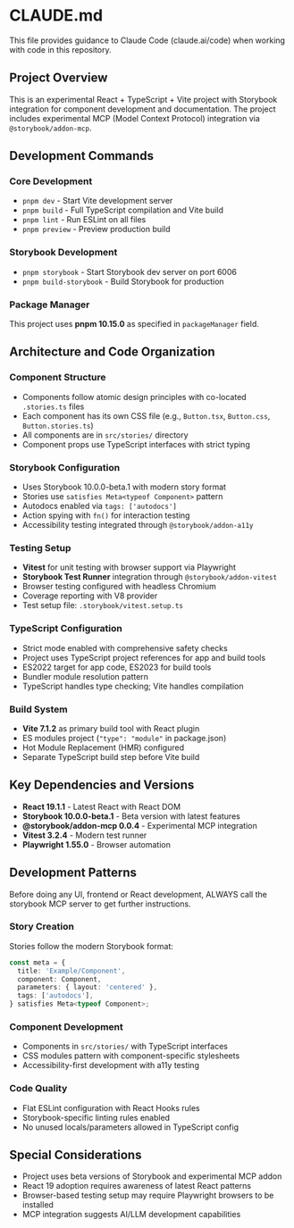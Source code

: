 # CLAUDE.md

This file provides guidance to Claude Code (claude.ai/code) when working with code in this repository.

## Project Overview

This is an experimental React + TypeScript + Vite project with Storybook integration for component development and documentation. The project includes experimental MCP (Model Context Protocol) integration via `@storybook/addon-mcp`.

## Development Commands

### Core Development
- `pnpm dev` - Start Vite development server
- `pnpm build` - Full TypeScript compilation and Vite build
- `pnpm lint` - Run ESLint on all files
- `pnpm preview` - Preview production build

### Storybook Development
- `pnpm storybook` - Start Storybook dev server on port 6006
- `pnpm build-storybook` - Build Storybook for production

### Package Manager
This project uses **pnpm 10.15.0** as specified in `packageManager` field.

## Architecture and Code Organization

### Component Structure
- Components follow atomic design principles with co-located `.stories.ts` files
- Each component has its own CSS file (e.g., `Button.tsx`, `Button.css`, `Button.stories.ts`)
- All components are in `src/stories/` directory
- Component props use TypeScript interfaces with strict typing

### Storybook Configuration
- Uses Storybook 10.0.0-beta.1 with modern story format
- Stories use `satisfies Meta<typeof Component>` pattern
- Autodocs enabled via `tags: ['autodocs']` 
- Action spying with `fn()` for interaction testing
- Accessibility testing integrated through `@storybook/addon-a11y`

### Testing Setup
- **Vitest** for unit testing with browser support via Playwright
- **Storybook Test Runner** integration through `@storybook/addon-vitest`
- Browser testing configured with headless Chromium
- Coverage reporting with V8 provider
- Test setup file: `.storybook/vitest.setup.ts`

### TypeScript Configuration
- Strict mode enabled with comprehensive safety checks
- Project uses TypeScript project references for app and build tools
- ES2022 target for app code, ES2023 for build tools
- Bundler module resolution pattern
- TypeScript handles type checking; Vite handles compilation

### Build System
- **Vite 7.1.2** as primary build tool with React plugin
- ES modules project (`"type": "module"` in package.json)
- Hot Module Replacement (HMR) configured
- Separate TypeScript build step before Vite build

## Key Dependencies and Versions

- **React 19.1.1** - Latest React with React DOM
- **Storybook 10.0.0-beta.1** - Beta version with latest features
- **@storybook/addon-mcp 0.0.4** - Experimental MCP integration
- **Vitest 3.2.4** - Modern test runner
- **Playwright 1.55.0** - Browser automation

## Development Patterns

Before doing any UI, frontend or React development, ALWAYS call the storybook MCP server to get further instructions.

### Story Creation
Stories follow the modern Storybook format:
```typescript
const meta = {
  title: 'Example/Component',
  component: Component,
  parameters: { layout: 'centered' },
  tags: ['autodocs'],
} satisfies Meta<typeof Component>;
```

### Component Development
- Components in `src/stories/` with TypeScript interfaces
- CSS modules pattern with component-specific stylesheets
- Accessibility-first development with a11y testing

### Code Quality
- Flat ESLint configuration with React Hooks rules
- Storybook-specific linting rules enabled
- No unused locals/parameters allowed in TypeScript config

## Special Considerations

- Project uses beta versions of Storybook and experimental MCP addon
- React 19 adoption requires awareness of latest React patterns
- Browser-based testing setup may require Playwright browsers to be installed
- MCP integration suggests AI/LLM development capabilities

